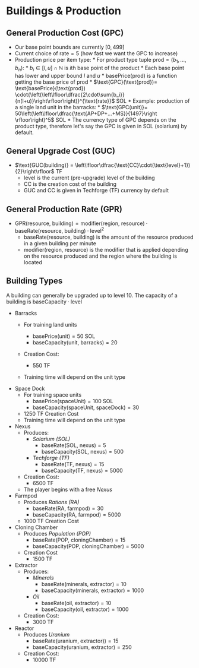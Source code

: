# Buildings & Production
## General Production Cost (GPC)

* Our base point bounds are currently $[0,499]$
* Current choice of $\text{rate}=5$ (how fast we want the GPC to increase)
* Production price per item type:
        * For product type tuple $\text{prod} = (b_1, ..., b_n)$:
                * $b_i \in [l, u] \cap \mathbb{N}$ is $i$th base point of the product
                * Each base point has lower and upper bound $l$ and $u$
                * $\text{basePrice}(\text{prod})$ is a function getting the base price of $\text{prod}$
                * $\text{GPC}(\text{prod})= \text{basePrice}(\text{prod}) \cdot{\left(\left\lfloor\dfrac{2\cdot\sum{b_i}}{n(l+u)}\right\rfloor\right)}^{\text{rate}}$ SOL
                * Example: production of a single land unit in the barracks:
                        * $\text{GPC(unit)}= 50\left(\left\lfloor\dfrac{\text{AP+DP+...+MS}}{1497}\right \rfloor\right)^5$ SOL
                * The currency type of GPC depends on the product type, therefore let's say the GPC is given in SOL (solarium) by default.
## General Upgrade Cost (GUC)
* $\text{GUC(building)} = \left\lfloor\dfrac{\text{CC}\cdot(\text{level}+1}){2}\right\rfloor$ TF 
	* $\text{level}$ is the current (pre-upgrade) level of the building
	* $\text{CC}$ is the creation cost of the building
	* GUC and CC is given in Techforge (TF) currency by default

## General Production Rate (GPR)
* $\text{GPR(resource, building)}=\text{modifier(region, resource)} \cdot \text{baseRate(resource, building)}\cdot\text{level}^2$ 
	* $\text{baseRate(resource, building)}$ is the amount of the resource produced in a given building per minute
	* $\text{modifier(region, resource)}$ is the modifier that is applied depending on the resource produced and the region where the building is located
## Building Types
A building can generally be upgraded up to level 10.
The capacity of a building is $\text{baseCapacity}\cdot\text{level}$
* Barracks
	* For training land units
		* $\text{basePrice}(\text{unit}) = 50$ SOL
		* $\text{baseCapacity(unit, barracks)}=20$
	* Creation Cost:
		* 550 TF

	* Training time will depend on the unit type
* Space Dock
	* For training space units 
		* $\text{basePrice}(\text{spaceUnit}) = 100$ SOL
		* $\text{baseCapacity(spaceUnit, spaceDock)}=30$
	* 1250 TF Creation Cost
	* Training time will depend on the unit type
* Nexus
	* Produces: 
		* *Solarium (SOL)*
			* $\text{baseRate(SOL, nexus)}=5$
			* $\text{baseCapacity(SOL, nexus)}=500$
		* *Techforge (TF)*
			* $\text{baseRate(TF, nexus)}=15$
			* $\text{baseCapacity(TF, nexus)}=5000$
	* Creation Cost:
		* 6500 TF
	* The player begins with a free *Nexus*
* Farmpod
	* Produces *Rations (RA)*
		* $\text{baseRate(RA, farmpod)}=30$
		* $\text{baseCapacity(RA, farmpod)}=5000$
	* 1000 TF Creation Cost
* Cloning Chamber
	* Produces *Population (POP)*
		* $\text{baseRate(POP, cloningChamber)}=15$
		* $\text{baseCapacity(POP, cloningChamber)}=5000$
	* Creation Cost
		* 1500 TF
* Extractor
	* Produces:
		* *Minerals*
			* $\text{baseRate(minerals, extractor)}=10$
			* $\text{baseCapacity(minerals, extractor)}=1000$
		* *Oil*
			* $\text{baseRate(oil, extractor)}=10$
			* $\text{baseCapacity(oil, extractor)}=1000$
	* Creation Cost:
		* 3000 TF
* Reactor
	* Produces *Uranium*
		* $\text{baseRate(uranium, extractor))}=15$
		* $\text{baseCapacity(uranium, extractor)}=250$
	* Creation Cost:
		* 10000 TF
 


